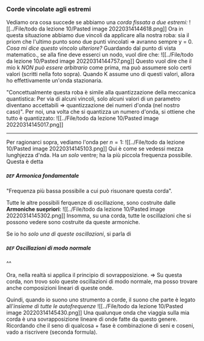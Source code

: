 ### Corde vincolate agli estremi
Vediamo ora cosa succede se abbiamo una _corda fissata a due estremi:_
![[../File/todo da lezione 10/Pasted image 20220314144618.png]]
Ora in questa situazione abbiamo due vincoli da applicare alla nostra roba: sia il priom che l'ultimo punto sono due punti vincolati => avranno sempre y = 0.
_Cosa mi dice questo vincolo ulteriore?_
Guardando dal punto di vista matematico., se alla fine deve esserci un nodo, vuol dire che:
![[../File/todo da lezione 10/Pasted image 20220314144757.png]]
Questo vuol dire che il mio k _NON può essere arbitrario_ come prima, ma può assumere solo certi valori (scritti nella foto sopra). Quando K assume uno di questi valori, allora ho effettivamente un'onda stazionaria.

"Concettualmente questa roba è simile alla quantizzazione della meccanica quantistica: Per via di alcuni vincoli, solo alcuni valori di un parametro diventano accettabili => quantizzazione dei numeri d'onda (nel nostro caso)". 
Per noi, una volta che si quantizza un numero d'onda, si ottiene che tutto è quantizzato:
![[../File/todo da lezione 10/Pasted image 20220314145017.png]]

---
Per ragionarci sopra,  vediamo l'onda per $n=1$:
![[../File/todo da lezione 10/Pasted image 20220314145103.png]]
Qui è come se vedessi mezza lunghjezza d'nda. Ha _un solo_ ventre; ha la più piccola frequenza possibile. 
Questa è detta 
##### `DEF` Armonica fondamentale
"Frequenza più bassa possibile a cui può risuonare questa corda".

Tutte le altre possibili ferquenze di oscillazione, sono costruite dalle 
__Armoniche suepriori__:
![[../File/todo da lezione 10/Pasted image 20220314145302.png]]
Insomma, su una corda, tutte le oscillazioni che si possono vedere sono costruite da queste armoniche.

Se io ho _solo una di queste oscillazioni_, si parla di 
##### `DEF` Oscillazioni di modo normale
^^

Ora, nella realtà si applica il principio di sovrapposizione. => Su questa corda, non trovo solo queste oscillazioni di modo normale, ma posso trovare anche composizioni lineari di queste onde.

Quindi, quando io suono uno strumento a corde, il suono che parte è legato all'_insieme di tutte le autofrequenze_ 
![[../File/todo da lezione 10/Pasted image 20220314145430.png]]
Una qualunque onda che viaggia sulla mia corda è una sovrapposizione lineare di onde fatte da questo genere.
Ricordando che il seno di qualcosa + fase è combinazione di seni e coseni, vado a riscrivere (seconda formula).